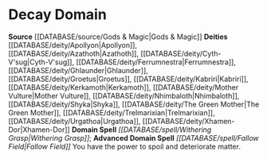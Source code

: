 ﻿---
advanced_apocryphal_spell: null
advanced_domain_spell: '[[DATABASE/spell/Fallow Field|Fallow Field]]'
apocryphal_spell: null
deity:
- '[[DATABASE/deity/Apollyon|Apollyon]]'
- '[[DATABASE/deity/Azathoth|Azathoth]]'
- '[[DATABASE/deity/Cyth-V''sug|Cyth-V''sug]]'
- '[[DATABASE/deity/Ferrumnestra|Ferrumnestra]]'
- '[[DATABASE/deity/Ghlaunder|Ghlaunder]]'
- '[[DATABASE/deity/Groetus|Groetus]]'
- '[[DATABASE/deity/Kabriri|Kabriri]]'
- '[[DATABASE/deity/Kerkamoth|Kerkamoth]]'
- '[[DATABASE/deity/Mother Vulture|Mother Vulture]]'
- '[[DATABASE/deity/Nhimbaloth|Nhimbaloth]]'
- '[[DATABASE/deity/Shyka|Shyka]]'
- '[[DATABASE/deity/The Green Mother|The Green Mother]]'
- '[[DATABASE/deity/Trelmarixian|Trelmarixian]]'
- '[[DATABASE/deity/Urgathoa|Urgathoa]]'
- '[[DATABASE/deity/Xhamen-Dor|Xhamen-Dor]]'
domain:
- '[[DATABASE/domain/Decay Domain|Decay]]'
domain_spell: '[[DATABASE/spell/Withering Grasp|Withering Grasp]]'
id: '42'
name: Decay Domain
rarity: Common
rus_type_level: null
source: '[[DATABASE/source/Gods & Magic|Gods & Magic]]'
trait: null
type: Domain

---
# Decay Domain

**Source** [[DATABASE/source/Gods & Magic|Gods & Magic]] 
**Deities** [[DATABASE/deity/Apollyon|Apollyon]], [[DATABASE/deity/Azathoth|Azathoth]], [[DATABASE/deity/Cyth-V'sug|Cyth-V'sug]], [[DATABASE/deity/Ferrumnestra|Ferrumnestra]], [[DATABASE/deity/Ghlaunder|Ghlaunder]], [[DATABASE/deity/Groetus|Groetus]], [[DATABASE/deity/Kabriri|Kabriri]], [[DATABASE/deity/Kerkamoth|Kerkamoth]], [[DATABASE/deity/Mother Vulture|Mother Vulture]], [[DATABASE/deity/Nhimbaloth|Nhimbaloth]], [[DATABASE/deity/Shyka|Shyka]], [[DATABASE/deity/The Green Mother|The Green Mother]], [[DATABASE/deity/Trelmarixian|Trelmarixian]], [[DATABASE/deity/Urgathoa|Urgathoa]], [[DATABASE/deity/Xhamen-Dor|Xhamen-Dor]]
**Domain Spell** _[[DATABASE/spell/Withering Grasp|Withering Grasp]]_; **Advanced Domain Spell** _[[DATABASE/spell/Fallow Field|Fallow Field]]_
You have the power to spoil and deteriorate matter.